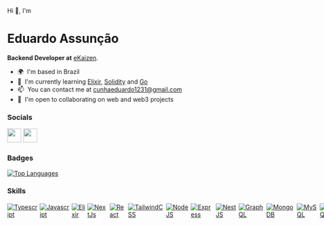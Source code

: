 Hi 👋, I'm
# Eduardo Assunção

**Backend Developer at** [eKaizen](https://web.ekaizen.digital/).

* 🌍  I'm based in Brazil
* 🧠  I'm currently learning [Elixir](https://elixir-lang.org/), [Solidity](https://docs.soliditylang.org/) and [Go](https://go.dev/)
* 📫  You can contact me at [cunhaeduardo1231@gmail.com](mailto:cunhaeduardo1231@gmail.com)
* 🤝  I'm open to collaborating on web and web3 projects

### Socials

<div style="display:flex;gap: 5px;align-items: center;margin-bottom: 5px">
  <a href="https://www.github.com/cunhaedu" target="_blank" rel="noreferrer">
    <img
      src="https://raw.githubusercontent.com/danielcranney/readme-generator/main/public/icons/socials/github-dark.svg"
      width="32"
      height="32"
    />
  </a>
  <a href="https://www.linkedin.com/in/eduassuncao" target="_blank" rel="noreferrer">
    <img
      src="https://raw.githubusercontent.com/danielcranney/readme-generator/main/public/icons/socials/linkedin.svg"
      width="32"
      height="32"
    />
  </a>
</div>

### Badges

<a href="https://github.com/cunhaedu" align="left">
  <img 
    src="https://github-readme-stats.vercel.app/api/top-langs/?username=cunhaedu&hide=shell,html,css&layout=compact&langs_count=6"
    alt="Top Languages"
  />
</a>

### Skills

<div style="display:flex;gap: 5px;align-items: center;margin-bottom: 5px">
  <!--   Languages  -->
  <a href="https://www.typescriptlang.org/" target="_blank" rel="noreferrer">
    <img
      src="https://raw.githubusercontent.com/danielcranney/readme-generator/main/public/icons/skills/typescript-colored.svg"
      width="36"
      height="36"
      alt="Typescript"
    />
  </a>
  <a href="https://developer.mozilla.org/en-US/docs/Web/JavaScript" target="_blank" rel="noreferrer">
    <img
      src="https://raw.githubusercontent.com/danielcranney/readme-generator/main/public/icons/skills/javascript-colored.svg"
      width="36"
      height="36"
      alt="Javascript"
    />
  </a>
  <a href="https://elixir-lang.org/" target="_blank" rel="noreferrer">
    <img
      src="https://www.vectorlogo.zone/logos/elixir-lang/elixir-lang-icon.svg"
      width="36"
      height="36"
      alt="Elixir"
    />
  </a>

  <!--   Frontend-frameworks  -->
  
  <a href="https://nextjs.org/docs" target="_blank" rel="noreferrer">
    <img
      src="https://raw.githubusercontent.com/danielcranney/readme-generator/main/public/icons/skills/nextjs-colored-dark.svg"
      width="36"
      height="36"
      alt="NextJs"
    />
  </a>
  <a href="https://reactjs.org/" target="_blank" rel="noreferrer">
    <img
      src="https://raw.githubusercontent.com/danielcranney/readme-generator/main/public/icons/skills/react-colored.svg"
      width="36"
      height="36"
      alt="React"
    />
  </a>
  <a href="https://tailwindcss.com/" target="_blank" rel="noreferrer">
    <img
      src="https://raw.githubusercontent.com/danielcranney/readme-generator/main/public/icons/skills/tailwindcss-colored.svg"
      width="36"
      height="36"
      alt="TailwindCSS"
    />
  </a>

  <!--   Backend-frameworks  -->
  
  <a href="https://nodejs.org/en/" target="_blank" rel="noreferrer">
    <img
      src="https://raw.githubusercontent.com/danielcranney/readme-generator/main/public/icons/skills/nodejs-colored.svg"
      width="36"
      height="36"
      alt="NodeJS"
    />
  </a>
  <a href="https://expressjs.com/" target="_blank" rel="noreferrer">
    <img
      src="https://raw.githubusercontent.com/danielcranney/readme-generator/main/public/icons/skills/express-colored-dark.svg"
      width="36"
      height="36"
      alt="Express"
    />
  </a>
  <a href="https://docs.nestjs.com/" target="_blank" rel="noreferrer">
    <img
      src="https://raw.githubusercontent.com/danielcranney/readme-generator/main/public/icons/skills/nestjs-colored.svg"
      width="36"
      height="36"
      alt="NestJS"
    />
  </a>
  <a href="https://graphql.org/" target="_blank" rel="noreferrer">
    <img
      src="https://raw.githubusercontent.com/danielcranney/readme-generator/main/public/icons/skills/graphql-colored.svg"
      width="36"
      height="36"
      alt="GraphQL"
    />
  </a>
  <a href="https://www.mongodb.com/" target="_blank" rel="noreferrer">
    <img
      src="https://raw.githubusercontent.com/danielcranney/readme-generator/main/public/icons/skills/mongodb-colored.svg"
      width="36"
      height="36"
      alt="MongoDB"
    />
  </a>
  <a href="https://www.mysql.com/" target="_blank" rel="noreferrer">
    <img
      src="https://raw.githubusercontent.com/danielcranney/readme-generator/main/public/icons/skills/mysql-colored.svg"
      width="36"
      height="36"
      alt="MySQL"
    />
  </a>
  <a href="https://www.postgresql.org/" target="_blank" rel="noreferrer">
    <img
      src="https://raw.githubusercontent.com/danielcranney/readme-generator/main/public/icons/skills/postgresql-colored.svg"
      width="36"
      height="36"
      alt="PostgreSQL"
    />
  </a>

  <!--   Web3-frameworks  -->
  
  <a href="https://metamask.io/" target="_blank" rel="noreferrer">
    <img
      src="https://raw.githubusercontent.com/danielcranney/readme-generator/main/public/icons/skills/metamask-colored.svg"
      width="36"
      height="36"
      alt="MetaMask"
    />
  </a>
  <a href="https://soliditylang.org/" target="_blank" rel="noreferrer">
    <img
      src="https://github.com/vscode-icons/vscode-icons/blob/master/icons/file_type_solidity.svg"
      width="36"
      height="36"
      alt="Solidity"
    />
  </a>
  <a href="https://hardhat.org/" target="_blank" rel="noreferrer">
    <img
      src="https://raw.githubusercontent.com/danielcranney/readme-generator/main/public/icons/skills/hardhat-colored.svg"
      width="36"
      height="36"
      alt="Hardhat"
    />
  </a>
  <a href="https://ethers.io" target="_blank" rel="noreferrer">
    <img
      src="https://raw.githubusercontent.com/danielcranney/readme-generator/main/public/icons/skills/ethers-colored.svg"
      width="36"
      height="36"
      alt="Ethers"
    />
  </a>
  <a href="https://trufflesuite.com" target="_blank" rel="noreferrer">
    <img
      src="https://raw.githubusercontent.com/danielcranney/readme-generator/main/public/icons/skills/truffle-colored.svg"
      width="36"
      height="36"
      alt="Truffle"
    />
  </a>
  <a href="https://ethereum.org/en/" target="_blank" rel="noreferrer">
    <img
      src="https://raw.githubusercontent.com/danielcranney/readme-generator/main/public/icons/skills/ethereum-colored.svg"
      width="36"
      height="36"
      alt="Ethereum"
    /></a>
  <a href="https://docs.alchemy.com/alchemy/documentation/alchemy-web3" target="_blank" rel="noreferrer">
    <img
      src="https://raw.githubusercontent.com/danielcranney/readme-generator/main/public/icons/skills/alchemy-colored.svg"
      width="36" height="36"
      alt="Alchemy"
    />
  </a>
</div>
